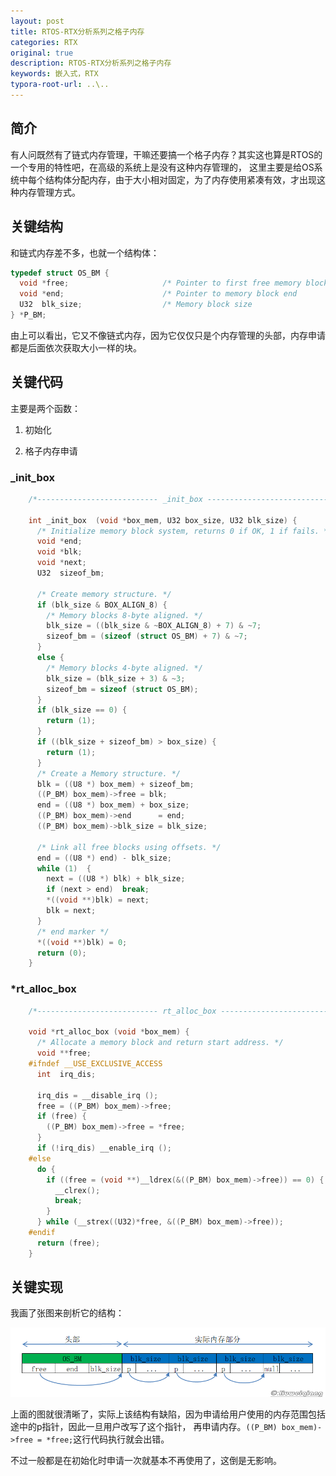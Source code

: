 ```yaml
---
layout: post
title: RTOS-RTX分析系列之格子内存
categories: RTX
original: true
description: RTOS-RTX分析系列之格子内存
keywords: 嵌入式，RTX
typora-root-url: ..\..
---
```



[membox]:/images/rtx/membox.png




## 简介

有人问既然有了链式内存管理，干嘛还要搞一个格子内存？其实这也算是RTOS的一个专用的特性吧，在高级的系统上是没有这种内存管理的，
这里主要是给OS系统中每个结构体分配内存，由于大小相对固定，为了内存使用紧凑有效，才出现这种内存管理方式。

## 关键结构

和链式内存差不多，也就一个结构体：

```c
typedef struct OS_BM {
  void *free;                     /* Pointer to first free memory block      */
  void *end;                      /* Pointer to memory block end             */
  U32  blk_size;                  /* Memory block size                       */
} *P_BM;
```

由上可以看出，它又不像链式内存，因为它仅仅只是个内存管理的头部，内存申请都是后面依次获取大小一样的块。

## 关键代码

主要是两个函数：

1. 初始化

2. 格子内存申请

### _init_box

```c
	/*--------------------------- _init_box -------------------------------------*/

	int _init_box  (void *box_mem, U32 box_size, U32 blk_size) {
	  /* Initialize memory block system, returns 0 if OK, 1 if fails. */
	  void *end;
	  void *blk;
	  void *next;
	  U32  sizeof_bm;

	  /* Create memory structure. */
	  if (blk_size & BOX_ALIGN_8) {
	    /* Memory blocks 8-byte aligned. */ 
	    blk_size = ((blk_size & ~BOX_ALIGN_8) + 7) & ~7;
	    sizeof_bm = (sizeof (struct OS_BM) + 7) & ~7;
	  }
	  else {
	    /* Memory blocks 4-byte aligned. */
	    blk_size = (blk_size + 3) & ~3;
	    sizeof_bm = sizeof (struct OS_BM);
	  }
	  if (blk_size == 0) {
	    return (1);
	  }
	  if ((blk_size + sizeof_bm) > box_size) {
	    return (1);
	  }
	  /* Create a Memory structure. */
	  blk = ((U8 *) box_mem) + sizeof_bm;
	  ((P_BM) box_mem)->free = blk;
	  end = ((U8 *) box_mem) + box_size;
	  ((P_BM) box_mem)->end      = end;
	  ((P_BM) box_mem)->blk_size = blk_size;

	  /* Link all free blocks using offsets. */
	  end = ((U8 *) end) - blk_size;
	  while (1)  {
	    next = ((U8 *) blk) + blk_size;
	    if (next > end)  break;
	    *((void **)blk) = next;
	    blk = next;
	  }
	  /* end marker */
	  *((void **)blk) = 0;
	  return (0);
	}
```

### *rt_alloc_box

```c
	/*--------------------------- rt_alloc_box ----------------------------------*/

	void *rt_alloc_box (void *box_mem) {
	  /* Allocate a memory block and return start address. */
	  void **free;
	#ifndef __USE_EXCLUSIVE_ACCESS
	  int  irq_dis;

	  irq_dis = __disable_irq ();
	  free = ((P_BM) box_mem)->free;
	  if (free) {
	    ((P_BM) box_mem)->free = *free;
	  }
	  if (!irq_dis) __enable_irq ();
	#else
	  do {
	    if ((free = (void **)__ldrex(&((P_BM) box_mem)->free)) == 0) {
	      __clrex();
	      break;
	    }
	  } while (__strex((U32)*free, &((P_BM) box_mem)->free));
	#endif
	  return (free);
	}
```



## 关键实现

我画了张图来剖析它的结构：

![img][membox]

上面的图就很清晰了，实际上该结构有缺陷，因为申请给用户使用的内存范围包括途中的p指针，因此一旦用户改写了这个指针，
再申请内存。```((P_BM) box_mem)->free = *free;```这行代码执行就会出错。

不过一般都是在初始化时申请一次就基本不再使用了，这倒是无影响。

















​		












